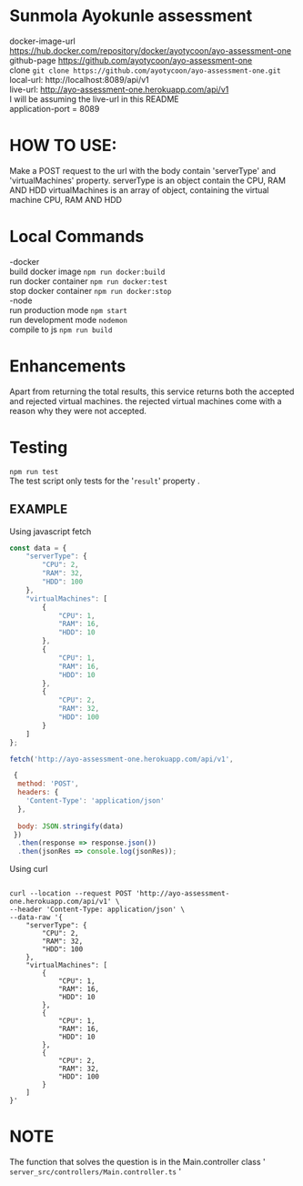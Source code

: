 # Sunmola Ayokunle assessment 
docker-image-url https://hub.docker.com/repository/docker/ayotycoon/ayo-assessment-one \
github-page https://github.com/ayotycoon/ayo-assessment-one \
clone  `git clone https://github.com/ayotycoon/ayo-assessment-one.git` \
local-url: http://localhost:8089/api/v1 \
live-url: http://ayo-assessment-one.herokuapp.com/api/v1 \
I will be assuming the live-url in this README \
application-port = 8089


# HOW TO USE:
Make a POST request to the url with the body contain 'serverType' and 'virtualMachines' property.
serverType is an object contain the CPU, RAM AND HDD 
virtualMachines is an array of object, containing the virtual machine CPU, RAM AND HDD 
# Local Commands
-docker \
build docker image ``` npm run docker:build ``` \
run docker container ``` npm run docker:test ``` \
stop docker container ``` npm run docker:stop ``` \
-node \
run production mode  ``` npm start ``` \
run development mode ``` nodemon ``` \
compile to js ``` npm run build ``` 
# Enhancements
Apart from returning the total results, this service returns both the accepted and rejected virtual machines. the rejected virtual machines come with a reason why they were not accepted.
# Testing
 
``` npm run test ``` \
The test script only tests for the '`result`' property .


## EXAMPLE
Using javascript fetch
```javascript
const data = {
    "serverType": {
        "CPU": 2,
        "RAM": 32,
        "HDD": 100
    },
    "virtualMachines": [
        {
            "CPU": 1,
            "RAM": 16,
            "HDD": 10
        },
        {
            "CPU": 1,
            "RAM": 16,
            "HDD": 10
        },
        {
            "CPU": 2,
            "RAM": 32,
            "HDD": 100
        }
    ]
};

fetch('http://ayo-assessment-one.herokuapp.com/api/v1',

 {
  method: 'POST',
  headers: {
    'Content-Type': 'application/json'
  },
 
  body: JSON.stringify(data)
 })
  .then(response => response.json())
  .then(jsonRes => console.log(jsonRes));

```

Using curl

```CURL

curl --location --request POST 'http://ayo-assessment-one.herokuapp.com/api/v1' \
--header 'Content-Type: application/json' \
--data-raw '{
    "serverType": {
        "CPU": 2,
        "RAM": 32,
        "HDD": 100
    },
    "virtualMachines": [
        {
            "CPU": 1,
            "RAM": 16,
            "HDD": 10
        },
        {
            "CPU": 1,
            "RAM": 16,
            "HDD": 10
        },
        {
            "CPU": 2,
            "RAM": 32,
            "HDD": 100
        }
    ]
}'

```
# NOTE
The function that solves the question  is in the Main.controller class ' `server_src/controllers/Main.controller.ts` '

